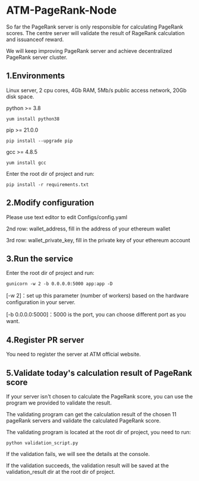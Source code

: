 # ATM-PageRank-Node

So far the PageRank server is only responsible for calculating PageRank scores. The centre server will validate the result of RageRank calculation and issuanceof reward.

We will keep improving PageRank server and achieve decentralized PageRank server cluster.

## 1.Environments

Linux server, 2 cpu cores, 4Gb RAM, 5Mb/s public access network, 20Gb disk space.

python >= 3.8

    yum install python38

pip >= 21.0.0

    pip install --upgrade pip

gcc >= 4.8.5

    yum install gcc

Enter the root dir of project and run:

    pip install -r requirements.txt

## 2.Modify configuration
Please use text editor to edit Configs/config.yaml

2nd row: wallet_address, fill in the address of your ethereum wallet

3rd row: wallet_private_key, fill in the private key of your ethereum account

## 3.Run the service
Enter the root dir of project and run:

    gunicorn -w 2 -b 0.0.0.0:5000 app:app -D

[-w 2]：set up this parameter (number of workers) based on the hardware configuration in your server. 

[-b 0.0.0.0:5000]：5000 is the port, you can choose different port as you want.

## 4.Register PR server 
You need to register the server at ATM official website.

## 5.Validate today's calculation result of PageRank score
If your server isn't chosen to calculate the PageRank score, you can use the program we provided to validate the result.

The validating program can get the calculation result of the chosen 11 pageRank servers and validate the calculated PageRank score.

The validating program is located at the root dir of project, you need to run:

    python validation_script.py

If the validation fails, we will see the details at the console. 

If the validation succeeds, the validation result will be saved at the validation_result dir at the root dir of project.


